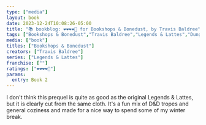 ```yaml
---
type: ["media"]
layout: book
date: 2023-12-24T10:08:26-05:00
title: "📚 bookblog: ❤️❤️❤️❤️🖤 for Bookshops & Bonedust, by Travis Baldree"
tags: ["Bookshops & Bonedust","Travis Baldree","Legends & Lattes","Dungeons and Dragons"]
media: ["book"]
titles: ["Bookshops & Bonedust"]
creators: ["Travis Baldree"]
series: ["Legends & Lattes"]
franchise: [""]
ratings: ["❤️❤️❤️❤️🖤"]
params:
  entry: Book 2
---
```


I don't think this prequel is quite as good as the original Legends & Lattes, but it is clearly cut from the same cloth. It's a fun mix of D&D tropes and general coziness and made for a nice way to spend some of my winter break.

